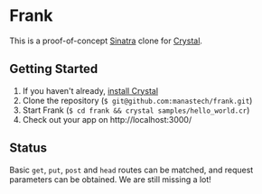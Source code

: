 # Frank

This is a proof-of-concept [Sinatra](http://www.sinatrarb.com/) clone for [Crystal](http://www.crystal-lang.org).

## Getting Started

1. If you haven't already, [install Crystal](http://crystal-lang.org/docs/installation/index.html)
2. Clone the repository (`$ git@github.com:manastech/frank.git`)
3. Start Frank (`$ cd frank && crystal samples/hello_world.cr`)
4. Check out your app on http://localhost:3000/

## Status

Basic `get`, `put`, `post` and `head` routes can be matched, and request parameters can be obtained.
We are still missing a lot!

